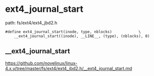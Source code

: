 ext4_journal_start
========================================

path: fs/ext4/ext4_jbd2.h
```
#define ext4_journal_start(inode, type, nblocks)            \
    __ext4_journal_start((inode), __LINE__, (type), (nblocks), 0)
```

__ext4_journal_start
----------------------------------------

https://github.com/novelinux/linux-4.x.y/tree/master/fs/ext4/ext4_jbd2.h/__ext4_journal_start.md
